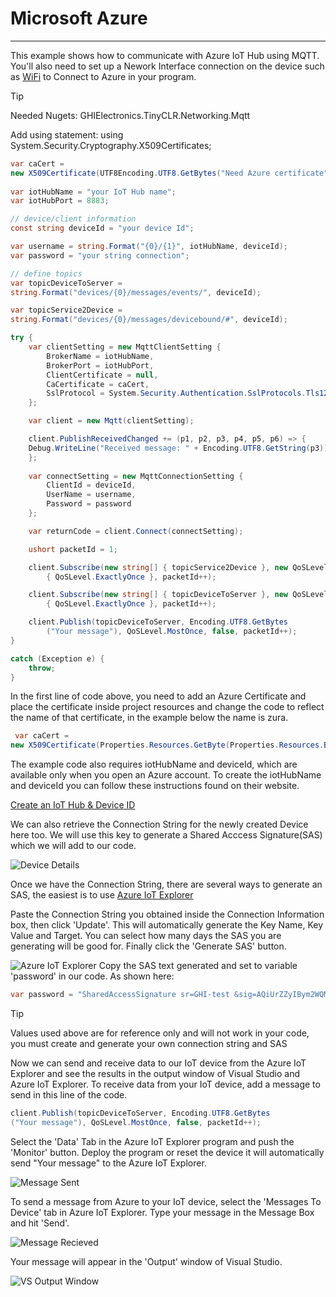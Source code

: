 # Microsoft Azure
---
This example shows how to communicate with Azure IoT Hub using MQTT. You'll also need to set up a Nework Interface connection on the device such as [WiFi](wifi.md) to Connect to Azure in your program.


>[!TIP]
>Needed Nugets: GHIElectronics.TinyCLR.Networking.Mqtt
>
>Add using statement:
> using System.Security.Cryptography.X509Certificates;

```cs
var caCert = 
new X509Certificate(UTF8Encoding.UTF8.GetBytes("Need Azure certificate"));
            
var iotHubName = "your IoT Hub name";
var iotHubPort = 8883;

// device/client information
const string deviceId = "your device Id";

var username = string.Format("{0}/{1}", iotHubName, deviceId);
var password = "your string connection";

// define topics
var topicDeviceToServer = 
string.Format("devices/{0}/messages/events/", deviceId);

var topicService2Device = 
string.Format("devices/{0}/messages/devicebound/#", deviceId);

try {
    var clientSetting = new MqttClientSetting {
        BrokerName = iotHubName,
        BrokerPort = iotHubPort,
        ClientCertificate = null,
        CaCertificate = caCert,
        SslProtocol = System.Security.Authentication.SslProtocols.Tls12
    };

    var client = new Mqtt(clientSetting);

    client.PublishReceivedChanged += (p1, p2, p3, p4, p5, p6) => {
    Debug.WriteLine("Received message: " + Encoding.UTF8.GetString(p3));
    };
                
    var connectSetting = new MqttConnectionSetting {
        ClientId = deviceId,
        UserName = username,
        Password = password
    };

    var returnCode = client.Connect(connectSetting);

    ushort packetId = 1;

    client.Subscribe(new string[] { topicService2Device }, new QoSLevel[]
        { QoSLevel.ExactlyOnce }, packetId++);

    client.Subscribe(new string[] { topicDeviceToServer }, new QoSLevel[]
        { QoSLevel.ExactlyOnce }, packetId++);

    client.Publish(topicDeviceToServer, Encoding.UTF8.GetBytes
        ("Your message"), QoSLevel.MostOnce, false, packetId++);
}

catch (Exception e) {
    throw;
}
```

In the first line of code above, you need to add an Azure Certificate and place the certificate inside project resources and change the code to reflect the name of that certificate, in the example below the name is zura.

```cs
 var caCert = 
new X509Certificate(Properties.Resources.GetByte(Properties.Resources.BinaryResources.zura));
```

The example code also requires iotHubName and deviceId, which are available only when you open an Azure account. To create the iotHubName and deviceId you can follow these instructions found on their website.

[Create an IoT Hub & Device ID](https://docs.microsoft.com/en-us/azure/iot-hub/tutorial-connectivity)

We can also retrieve the Connection String for the newly created Device here too. We will use this key to generate a Shared Acccess Signature(SAS) which we will add to our code.

![Device Details](images/string.png)

Once we have the Connection String, there are several ways to generate an SAS, the easiest is to use [Azure IoT Explorer](https://docs.microsoft.com/en-us/azure/iot-pnp/howto-use-iot-explorer)

Paste the Connection String you obtained inside the Connection Information box, then click 'Update'. This will automatically generate the Key Name, Key Value and Target. You can select how many days the SAS you are generating will be good for. Finally click the 'Generate SAS' button. 

![Azure IoT Explorer](images/azure_explorer.jpg)
Copy the SAS text generated and set to variable 'password' in our code. As shown here:
```cs
var password = "SharedAccessSignature sr=GHI-test &sig=AQiUrZZyIBym2WQMpio0I2qkdOvbCPaaR9BQq3C13Q%3d&se=1633448319&skn=iothubowner";
```
>[!TIP]
>Values used above are for reference only and will not work in your code, you must create and generate your own connection string and SAS
>

Now we can send and receive data to our IoT device from the Azure IoT Explorer and see the results in the output window of Visual Studio and Azure IoT Explorer. To receive data from your IoT device, add a message to send in this line of the code.

```cs
client.Publish(topicDeviceToServer, Encoding.UTF8.GetBytes
("Your message"), QoSLevel.MostOnce, false, packetId++);
```
Select the 'Data' Tab in the Azure IoT Explorer program and push the 'Monitor' button.
Deploy the program or reset the device it will automatically send "Your message" to the Azure IoT Explorer. 

![Message Sent](images/azure_message_recieved.jpg)

To send a message from Azure to your IoT device, select the 'Messages To Device' tab in Azure IoT Explorer. Type your message in the Message Box and hit 'Send'. 

![Message Recieved](images/azure_message_sent.jpg)

Your message will appear in the 'Output' window of Visual Studio.

![VS Output Window](images/vs_output.jpg) 
